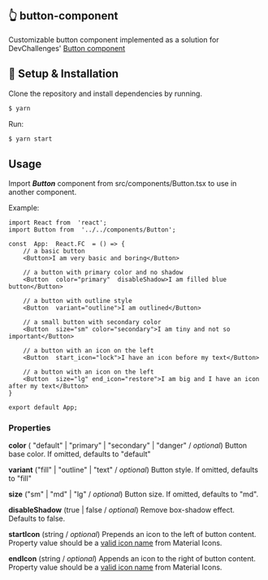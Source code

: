 ## :point_up_2: button-component

Customizable button component implemented as a solution for DevChallenges' [Button component](https://devchallenges.io/challenges/ohgVTyJCbm5OZyTB2gNY)

## :wrench: Setup & Installation

Clone the repository and install dependencies by running.

```sh
$ yarn
```

Run:
```sh
$ yarn start
```

## Usage
Import ***Button*** component from src/components/Button.tsx to use in another component. 

Example:
````tsx
import React from  'react';
import Button from  '../../components/Button';
  
const  App:  React.FC  = () => {
	// a basic button
	<Button>I am very basic and boring</Button> 
	
	// a button with primary color and no shadow
	<Button  color="primary"  disableShadow>I am filled blue button</Button>
	
	// a button with outline style
	<Button  variant="outline">I am outlined</Button>
	
	// a small button with secondary color
	<Button  size="sm" color="secondary">I am tiny and not so important</Button>
	
	// a button with an icon on the left
	<Button  start_icon="lock">I have an icon before my text</Button>

	// a button with an icon on the left
	<Button  size="lg" end_icon="restore">I am big and I have an icon after my text</Button>
}

export default App;
````

### Properties
**color** ( "default" | "primary" | "secondary" | "danger" / *optional*)
Button base color. If omitted, defaults to "default"

**variant** ("fill" | "outline" | "text" / *optional*)
Button style. If omitted, defaults to "fill"

**size** ("sm" | "md" | "lg" / *optional*)
Button size. If omitted, defaults to  "md".

**disableShadow** (true | false / *optional*)
Remove box-shadow effect. Defaults to false.

**startIcon** (string / *optional*)
Prepends an icon to the left of button content. Property value should be a [valid icon name](https://material.io/resources/icons/?style=baseline) from Material Icons.

**endIcon** (string / *optional*)
Appends an icon to the right of button content. Property value should be a [valid icon name](https://material.io/resources/icons/?style=baseline) from Material Icons.
